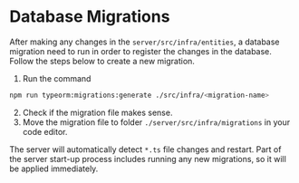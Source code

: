 # Database Migrations

After making any changes in the `server/src/infra/entities`, a database migration need to run in order to register the changes in the database. Follow the steps below to create a new migration.

1. Run the command

```bash
npm run typeorm:migrations:generate ./src/infra/<migration-name>
```

2. Check if the migration file makes sense.
3. Move the migration file to folder `./server/src/infra/migrations` in your code editor.

The server will automatically detect `*.ts` file changes and restart. Part of the server start-up process includes running any new migrations, so it will be applied immediately.
